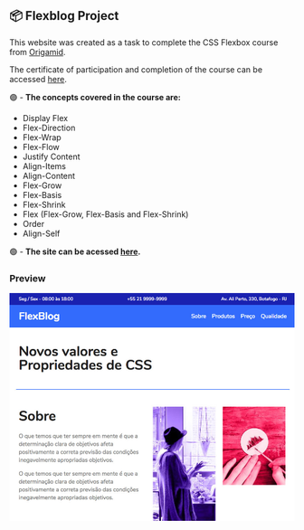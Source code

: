 ## 📦 Flexblog Project

This website was created as a task to complete the CSS Flexbox course from [Origamid](https://www.origamid.com/curso/css-flexbox/).

The certificate of participation and completion of the course can be accessed [here](https://www.origamid.com/certificate/cf4d5b74/).

🟣 - **The concepts covered in the course are:**

-   Display Flex
-   Flex-Direction
-   Flex-Wrap
-   Flex-Flow
-   Justify Content
-   Align-Items
-   Align-Content
-   Flex-Grow
-   Flex-Basis
-   Flex-Shrink
-   Flex (Flex-Grow, Flex-Basis and Flex-Shrink)
-   Order
-   Align-Self

🟢 - **The site can be acessed [here]().**

### Preview

![Flexblog](./img/flexblog.jpg)
